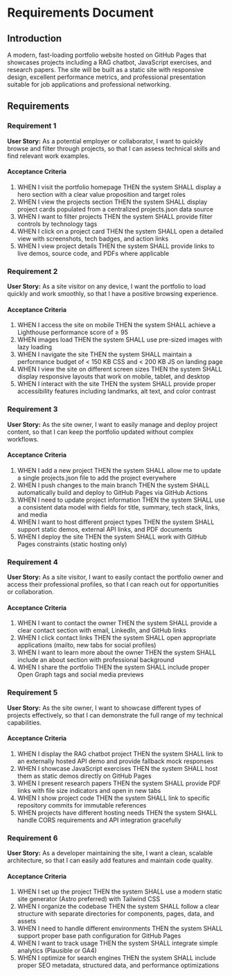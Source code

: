 # Requirements Document

## Introduction

A modern, fast-loading portfolio website hosted on GitHub Pages that showcases projects including a RAG chatbot, JavaScript exercises, and research papers. The site will be built as a static site with responsive design, excellent performance metrics, and professional presentation suitable for job applications and professional networking.

## Requirements

### Requirement 1

**User Story:** As a potential employer or collaborator, I want to quickly browse and filter through projects, so that I can assess technical skills and find relevant work examples.

#### Acceptance Criteria

1. WHEN I visit the portfolio homepage THEN the system SHALL display a hero section with a clear value proposition and target roles
2. WHEN I view the projects section THEN the system SHALL display project cards populated from a centralized projects.json data source
3. WHEN I want to filter projects THEN the system SHALL provide filter controls by technology tags
4. WHEN I click on a project card THEN the system SHALL open a detailed view with screenshots, tech badges, and action links
5. WHEN I view project details THEN the system SHALL provide links to live demos, source code, and PDFs where applicable

### Requirement 2

**User Story:** As a site visitor on any device, I want the portfolio to load quickly and work smoothly, so that I have a positive browsing experience.

#### Acceptance Criteria

1. WHEN I access the site on mobile THEN the system SHALL achieve a Lighthouse performance score of ≥ 95
2. WHEN images load THEN the system SHALL use pre-sized images with lazy loading
3. WHEN I navigate the site THEN the system SHALL maintain a performance budget of < 150 KB CSS and < 200 KB JS on landing page
4. WHEN I view the site on different screen sizes THEN the system SHALL display responsive layouts that work on mobile, tablet, and desktop
5. WHEN I interact with the site THEN the system SHALL provide proper accessibility features including landmarks, alt text, and color contrast

### Requirement 3

**User Story:** As the site owner, I want to easily manage and deploy project content, so that I can keep the portfolio updated without complex workflows.

#### Acceptance Criteria

1. WHEN I add a new project THEN the system SHALL allow me to update a single projects.json file to add the project everywhere
2. WHEN I push changes to the main branch THEN the system SHALL automatically build and deploy to GitHub Pages via GitHub Actions
3. WHEN I need to update project information THEN the system SHALL use a consistent data model with fields for title, summary, tech stack, links, and media
4. WHEN I want to host different project types THEN the system SHALL support static demos, external API links, and PDF documents
5. WHEN I deploy the site THEN the system SHALL work with GitHub Pages constraints (static hosting only)

### Requirement 4

**User Story:** As a site visitor, I want to easily contact the portfolio owner and access their professional profiles, so that I can reach out for opportunities or collaboration.

#### Acceptance Criteria

1. WHEN I want to contact the owner THEN the system SHALL provide a clear contact section with email, LinkedIn, and GitHub links
2. WHEN I click contact links THEN the system SHALL open appropriate applications (mailto, new tabs for social profiles)
3. WHEN I want to learn more about the owner THEN the system SHALL include an about section with professional background
4. WHEN I share the portfolio THEN the system SHALL include proper Open Graph tags and social media previews

### Requirement 5

**User Story:** As the site owner, I want to showcase different types of projects effectively, so that I can demonstrate the full range of my technical capabilities.

#### Acceptance Criteria

1. WHEN I display the RAG chatbot project THEN the system SHALL link to an externally hosted API demo and provide fallback mock responses
2. WHEN I showcase JavaScript exercises THEN the system SHALL host them as static demos directly on GitHub Pages
3. WHEN I present research papers THEN the system SHALL provide PDF links with file size indicators and open in new tabs
4. WHEN I show project code THEN the system SHALL link to specific repository commits for immutable references
5. WHEN projects have different hosting needs THEN the system SHALL handle CORS requirements and API integration gracefully

### Requirement 6

**User Story:** As a developer maintaining the site, I want a clean, scalable architecture, so that I can easily add features and maintain code quality.

#### Acceptance Criteria

1. WHEN I set up the project THEN the system SHALL use a modern static site generator (Astro preferred) with Tailwind CSS
2. WHEN I organize the codebase THEN the system SHALL follow a clear structure with separate directories for components, pages, data, and assets
3. WHEN I need to handle different environments THEN the system SHALL support proper base path configuration for GitHub Pages
4. WHEN I want to track usage THEN the system SHALL integrate simple analytics (Plausible or GA4)
5. WHEN I optimize for search engines THEN the system SHALL include proper SEO metadata, structured data, and performance optimizations